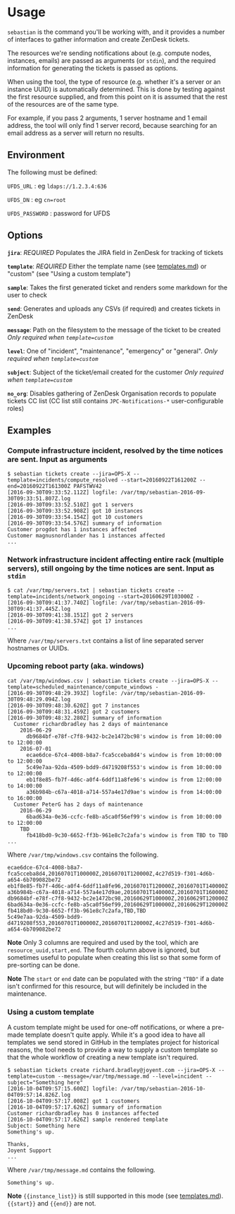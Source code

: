 # Usage

`sebastian` is the command you'll be working with, and it provides a number of interfaces to gather information and create ZenDesk tickets.

The resources we're sending notifications about (e.g. compute nodes, instances, emails) are passed as arguments (or `stdin`), and the required information for generating the tickets is passed as options.

When using the tool, the type of resource (e.g. whether it's a server or an instance UUID) is automatically determined. This is done by testing against the first resource supplied, and from this point on it is assumed that the rest of the resources are of the same type.

For example, if you pass 2 arguments, 1 server hostname and 1 email address, the tool will only find 1 server record, because searching for an email address as a server will return no results.

## Environment

The following must be defined:

`UFDS_URL` : eg `ldaps://1.2.3.4:636`

`UFDS_DN` : eg `cn=root`

`UFDS_PASSWORD` : password for UFDS


## Options

**`jira`**: _REQUIRED_ Populates the JIRA field in ZenDesk for tracking of tickets

**`template`**: _REQUIRED_ Either the template name (see [templates.md](./templates.md)) or "custom" (see "Using a custom template")

**`sample`**: Takes the first generated ticket and renders some markdown for the user to check

**`send`**: Generates and uploads any CSVs (if required) and creates tickets in ZenDesk

**`message`**: Path on the filesystem to the message of the ticket to be created _Only required when `template=custom`_

**`level`**: One of "incident", "maintenance", "emergency" or "general". _Only required when `template=custom`_

**`subject`**: Subject of the ticket/email created for the customer _Only required when `template=custom`_

**`no_org`**: Disables gathering of ZenDesk Organisation records to populate tickets CC list (CC list still contains `JPC-Notifications-*` user-configurable roles)

## Examples

### Compute infrastructure incident, resolved by the time notices are sent. Input as arguments

```
$ sebastian tickets create --jira=OPS-X --template=incidents/compute_resolved --start=20160922T161200Z --end=20160922T161300Z PAFSTWV42
[2016-09-30T09:33:52.112Z] logfile: /var/tmp/sebastian-2016-09-30T09:33:51.807Z.log
[2016-09-30T09:33:52.510Z] got 1 servers
[2016-09-30T09:33:52.908Z] got 10 instances
[2016-09-30T09:33:54.154Z] got 10 customers
[2016-09-30T09:33:54.576Z] summary of information
Customer progdot has 1 instances affected
Customer magnusnordlander has 1 instances affected
...
```

### Network infrastructure incident affecting entire rack (multiple servers), still ongoing by the time notices are sent. Input as `stdin`

```
$ cat /var/tmp/servers.txt | sebastian tickets create --template=incidents/network_ongoing --start=20160629T103000Z -
[2016-09-30T09:41:37.740Z] logfile: /var/tmp/sebastian-2016-09-30T09:41:37.445Z.log
[2016-09-30T09:41:38.151Z] got 2 servers
[2016-09-30T09:41:38.574Z] got 17 instances
...
```

Where `/var/tmp/servers.txt` contains a list of line separated server hostnames or UUIDs.

### Upcoming reboot party (aka. windows)

```
cat /var/tmp/windows.csv | sebastian tickets create --jira=OPS-X --template=scheduled_maintenance/compute_windows -
[2016-09-30T09:48:29.393Z] logfile: /var/tmp/sebastian-2016-09-30T09:48:29.094Z.log
[2016-09-30T09:48:30.620Z] got 7 instances
[2016-09-30T09:48:31.459Z] got 2 customers
[2016-09-30T09:48:32.280Z] summary of information
  Customer richardbradley has 2 days of maintenance
    2016-06-29
      db9684bf-e78f-c7f8-9432-bc2e1472bc98's window is from 10:00:00 to 12:00:00
    2016-07-01
      ecae6dce-67c4-4008-b8a7-fca5cceba8d4's window is from 10:00:00 to 12:00:00
      5c49e7aa-92da-4509-bdd9-d4719208f553's window is from 10:00:00 to 12:00:00
      eb1f8e85-fb7f-4d6c-a0f4-6ddf11a8fe96's window is from 12:00:00 to 14:00:00
      a36b984b-c67a-4018-a714-557a4e17d9ae's window is from 14:00:00 to 16:00:00
  Customer PeterG has 2 days of maintenance
    2016-06-29
      6bad634a-0e36-ccfc-fe8b-a5ca0f56ef99's window is from 10:00:00 to 12:00:00
    TBD
      fb418bd0-9c30-6652-ff3b-961e8c7c2afa's window is from TBD to TBD
...
```

Where `/var/tmp/windows.csv` contains the following.

```
ecae6dce-67c4-4008-b8a7-fca5cceba8d4,20160701T100000Z,20160701T120000Z,4c27d519-f301-4d6b-a654-6b709082be72
eb1f8e85-fb7f-4d6c-a0f4-6ddf11a8fe96,20160701T120000Z,20160701T140000Z
a36b984b-c67a-4018-a714-557a4e17d9ae,20160701T140000Z,20160701T160000Z
db9684bf-e78f-c7f8-9432-bc2e1472bc98,20160629T100000Z,20160629T120000Z
6bad634a-0e36-ccfc-fe8b-a5ca0f56ef99,20160629T100000Z,20160629T120000Z
fb418bd0-9c30-6652-ff3b-961e8c7c2afa,TBD,TBD
5c49e7aa-92da-4509-bdd9-d4719208f553,20160701T100000Z,20160701T120000Z,4c27d519-f301-4d6b-a654-6b709082be72
```

**Note** Only 3 columns are required and used by the tool, which are `resource_uuid,start,end`. The fourth column above is ignored, but sometimes useful to populate when creating this list so that some form of pre-sorting can be done.

**Note** The `start` or `end` date can be populated with the string `"TBD"` if a date isn't confirmed for this resource, but will definitely be included in the maintenance.

### Using a custom template

A custom template might be used for one-off notifications, or where a pre-made template doesn't quite apply. While it's a good idea to have all templates we send stored in GitHub in the templates project for historical reasons, the tool needs to provide a way to supply a custom template so that the whole workflow of creating a new template isn't required.

```
$ sebastian tickets create richard.bradley@joyent.com --jira=OPS-X --template=custom --message=/var/tmp/message.md --level=incident --subject="Something here"
[2016-10-04T09:57:15.600Z] logfile: /var/tmp/sebastian-2016-10-04T09:57:14.826Z.log
[2016-10-04T09:57:17.008Z] got 1 customers
[2016-10-04T09:57:17.626Z] summary of information
Customer richardbradley has 0 instances affected
[2016-10-04T09:57:17.626Z] sample rendered template
Subject: Something here
Something's up.

Thanks,
Joyent Support
...
```

Where `/var/tmp/message.md` contains the following.

```
Something's up.
```

**Note** `{{instance_list}}` is still supported in this mode (see [templates.md](./templates.md)). `{{start}}` and `{{end}}` are not. 
